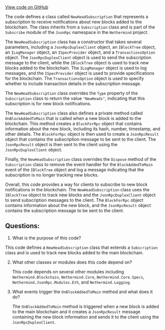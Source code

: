 [View code on GitHub](https://github.com/nethermindeth/nethermind/Nethermind.JsonRpc/Modules/Subscribe/NewHeadSubscription.cs)

The code defines a class called `NewHeadSubscription` that represents a subscription to receive notifications about new blocks added to the blockchain. The class inherits from a `Subscription` class and is part of the `Subscribe` module of the `JsonRpc` namespace in the `Nethermind` project.

The `NewHeadSubscription` class has a constructor that takes several parameters, including a `JsonRpcDuplexClient` object, an `IBlockTree` object, an `ILogManager` object, an `ISpecProvider` object, and a `TransactionsOption` object. The `JsonRpcDuplexClient` object is used to send the subscription message to the client, while the `IBlockTree` object is used to track new blocks added to the blockchain. The `ILogManager` object is used to log messages, and the `ISpecProvider` object is used to provide specifications for the blockchain. The `TransactionsOption` object is used to specify whether to include transaction details in the subscription message.

The `NewHeadSubscription` class overrides the `Type` property of the `Subscription` class to return the value `"NewHeads"`, indicating that this subscription is for new block notifications.

The `NewHeadSubscription` class also defines a private method called `OnBlockAddedToMain` that is called when a new block is added to the blockchain. This method creates a `BlockForRpc` object that contains information about the new block, including its hash, number, timestamp, and other details. The `BlockForRpc` object is then used to create a `JsonRpcResult` object that contains the subscription message to be sent to the client. The `JsonRpcResult` object is then sent to the client using the `JsonRpcDuplexClient` object.

Finally, the `NewHeadSubscription` class overrides the `Dispose` method of the `Subscription` class to remove the event handler for the `BlockAddedToMain` event of the `IBlockTree` object and log a message indicating that the subscription is no longer tracking new blocks.

Overall, this code provides a way for clients to subscribe to new block notifications in the blockchain. The `NewHeadSubscription` class uses the `IBlockTree` object to track new blocks and the `JsonRpcDuplexClient` object to send subscription messages to the client. The `BlockForRpc` object contains information about the new block, and the `JsonRpcResult` object contains the subscription message to be sent to the client.
## Questions: 
 1. What is the purpose of this code?
   
   This code defines a `NewHeadSubscription` class that extends a `Subscription` class and is used to track new blocks added to the main blockchain.

2. What other classes or modules does this code depend on?
   
   This code depends on several other modules including `Nethermind.Blockchain`, `Nethermind.Core`, `Nethermind.Core.Specs`, `Nethermind.JsonRpc.Modules.Eth`, and `Nethermind.Logging`.

3. What events trigger the `OnBlockAddedToMain` method and what does it do?
   
   The `OnBlockAddedToMain` method is triggered when a new block is added to the main blockchain and it creates a `JsonRpcResult` message containing the new block information and sends it to the client using the `JsonRpcDuplexClient`.